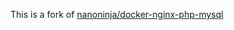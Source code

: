 This is a fork of [nanoninja/docker-nginx-php-mysql](https://github.com/nanoninja/docker-nginx-php-mysql)

